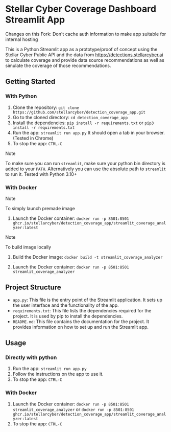 # Stellar Cyber Coverage Dashboard Streamlit App
Changes on this Fork:
Don't cache auth information to make app suitable for internal hosting

This is a Python Streamlit app as a prototype/proof of concept using the Stellar Cyber Public API and the data from https://detections.stellarcyber.ai to calculate coverage and provide data source recommendations as well as simulate the coverage of those recommendations.

## Getting Started

### With Python

1. Clone the repository: `git clone https://github.com/stellarcyber/detection_coverage_app.git`
2. Go to the cloned directory: `cd detection_coverage_app`
3. Install the dependencies: `pip install -r requirements.txt`  or `pip3 install -r requirements.txt`
4. Run the app: `streamlit run app.py`
   It should open a tab in your browser. (Tested in Chrome)
5. To stop the app: `CTRL-C`

> [!NOTE]
> To make sure you can run `streamlit`, make sure your python bin directory is added to your `PATH`. Alternatively you can use the absolute path to `streamlit` to run it.
> Tested with Python 3.10+

### With Docker

> [!NOTE]
> To simply launch premade image
1. Launch the Docker container: `docker run -p 8501:8501 ghcr.io/stellarcyber/detection_coverage_app/streamlit_coverage_analyzer:latest`

> [!NOTE]
> To build image locally

1. Build the Docker image: `docker build -t streamlit_coverage_analyzer .`
2. Launch the Docker container: `docker run -p 8501:8501 streamlit_coverage_analyzer`

## Project Structure

- `app.py`: This file is the entry point of the Streamlit application. It sets up the user interface and the functionality of the app.
- `requirements.txt`: This file lists the dependencies required for the project. It is used by pip to install the dependencies.
- `README.md`: This file contains the documentation for the project. It provides information on how to set up and run the Streamlit app.

## Usage

### Directly with python

1. Run the app: `streamlit run app.py`
2. Follow the instructions on the app to use it.
3. To stop the app: `CTRL-C`

### With Docker
1. Launch the Docker container: `docker run -p 8501:8501 streamlit_coverage_analyzer` or `docker run -p 8501:8501 ghcr.io/stellarcyber/detection_coverage_app/streamlit_coverage_analyzer:latest`
2. To stop the app: `CTRL-C`

